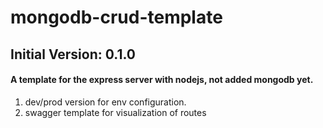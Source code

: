 # mongodb-crud-template

## Initial Version: 0.1.0
#### A template for the express server with nodejs, not added mongodb yet.
1) dev/prod version for env configuration.
2) swagger template for visualization of routes
